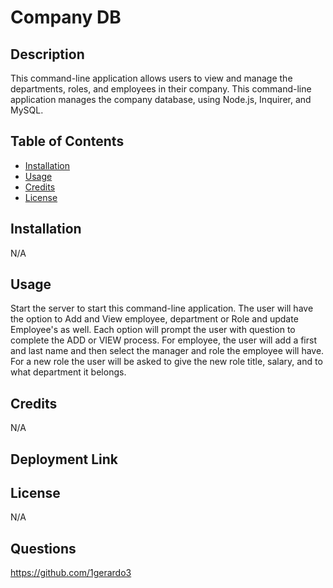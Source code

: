 # Company DB

## Description
This command-line application allows users to view and manage the departments, roles, and employees in their company. This command-line application manages the company database, using Node.js, Inquirer, and MySQL. 

## Table of Contents
- [Installation](#installation)
- [Usage](#usage)
- [Credits](#credits)
- [License](#license)
  
## Installation
N/A

## Usage
Start the server to start this command-line application. The user will have the option to Add and View employee, department or Role and update Employee's as well. Each option will prompt the user with question to complete the ADD or VIEW process. For employee, the user will add a first and last name and then select the manager and role the employee will have. For a new role the user will be asked to give the new role title, salary, and to what department it belongs.

## Credits
N/A

## Deployment Link



## License
N/A

## Questions
https://github.com/1gerardo3